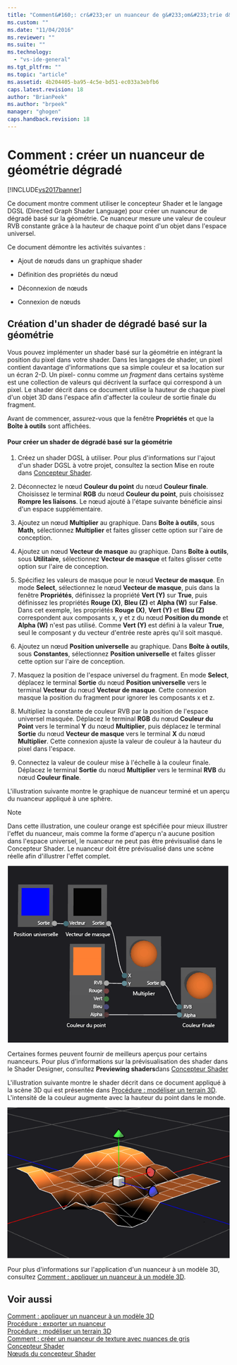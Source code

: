 ```yaml
---
title: "Comment&#160;: cr&#233;er un nuanceur de g&#233;om&#233;trie d&#233;grad&#233; | Microsoft Docs"
ms.custom: ""
ms.date: "11/04/2016"
ms.reviewer: ""
ms.suite: ""
ms.technology: 
  - "vs-ide-general"
ms.tgt_pltfrm: ""
ms.topic: "article"
ms.assetid: 4b204405-ba95-4c5e-bd51-ec033a3ebfb6
caps.latest.revision: 18
author: "BrianPeek"
ms.author: "brpeek"
manager: "ghogen"
caps.handback.revision: 18
---
```

# Comment&#160;: cr&#233;er un nuanceur de g&#233;om&#233;trie d&#233;grad&#233;
[!INCLUDE[vs2017banner](../code-quality/includes/vs2017banner.md)]

Ce document montre comment utiliser le concepteur Shader et le langage DGSL \(Directed Graph Shader Language\) pour créer un nuanceur de dégradé basé sur la géométrie.  Ce nuanceur mesure une valeur de couleur RVB constante grâce à la hauteur de chaque point d'un objet dans l'espace universel.  
  
 Ce document démontre les activités suivantes :  
  
-   Ajout de nœuds dans un graphique shader  
  
-   Définition des propriétés du nœud  
  
-   Déconnexion de nœuds  
  
-   Connexion de nœuds  
  
## Création d'un shader de dégradé basé sur la géométrie  
 Vous pouvez implémenter un shader basé sur la géométrie en intégrant la position du pixel dans votre shader.  Dans les langages de shader, un pixel contient davantage d'informations que sa simple couleur et sa location sur un écran 2\-D.  Un pixel\- connu comme *un fragment* dans certains système est une collection de valeurs qui décrivent la surface qui correspond à un pixel.  Le shader décrit dans ce document utilise la hauteur de chaque pixel d'un objet 3D dans l'espace afin d'affecter la couleur de sortie finale du fragment.  
  
 Avant de commencer, assurez\-vous que la fenêtre **Propriétés** et que la **Boîte à outils** sont affichées.  
  
#### Pour créer un shader de dégradé basé sur la géométrie  
  
1.  Créez un shader DGSL à utiliser.  Pour plus d'informations sur l'ajout d'un shader DGSL à votre projet, consultez la section Mise en route dans [Concepteur Shader](../designers/shader-designer.md).  
  
2.  Déconnectez le nœud **Couleur du point** du nœud **Couleur finale**.  Choisissez le terminal **RGB** du nœud **Couleur du point**, puis choisissez **Rompre les liaisons**.  Le nœud ajouté à l'étape suivante bénéficie ainsi d'un espace supplémentaire.  
  
3.  Ajoutez un nœud **Multiplier** au graphique.  Dans **Boîte à outils**, sous **Math**, sélectionnez **Multiplier** et faites glisser cette option sur l'aire de conception.  
  
4.  Ajoutez un nœud **Vecteur de masque** au graphique.  Dans **Boîte à outils**, sous **Utilitaire**, sélectionnez **Vecteur de masque** et faites glisser cette option sur l'aire de conception.  
  
5.  Spécifiez les valeurs de masque pour le nœud **Vecteur de masque**.  En mode **Select**, sélectionnez le nœud **Vecteur de masque**, puis dans la fenêtre **Propriétés**, définissez la propriété **Vert \(Y\)** sur **True**, puis définissez les propriétés **Rouge \(X\)**, **Bleu \(Z\)** et **Alpha \(W\)** sur **False**.  Dans cet exemple, les propriétés **Rouge \(X\)**, **Vert \(Y\)** et **Bleu \(Z\)** correspondent aux composants x, y et z du nœud **Position du monde** et **Alpha \(W\)** n'est pas utilisé.  Comme **Vert \(Y\)** est défini à la valeur **True**, seul le composant y du vecteur d'entrée reste après qu'il soit masqué.  
  
6.  Ajoutez un nœud **Position universelle** au graphique.  Dans **Boîte à outils**, sous **Constantes**, sélectionnez **Position universelle** et faites glisser cette option sur l'aire de conception.  
  
7.  Masquez la position de l'espace universel du fragment.  En mode **Select**, déplacez le terminal **Sortie** du nœud **Position universelle** vers le terminal **Vecteur** du nœud **Vecteur de masque**.  Cette connexion masque la position du fragment pour ignorer les composants x et z.  
  
8.  Multipliez la constante de couleur RVB par la position de l'espace universel masquée.  Déplacez le terminal **RGB** du nœud **Couleur du Point** vers le terminal **Y** du nœud **Multiplier**, puis déplacez le terminal **Sortie** du nœud **Vecteur de masque** vers le terminal **X** du nœud **Multiplier**.  Cette connexion ajuste la valeur de couleur à la hauteur du pixel dans l'espace.  
  
9. Connectez la valeur de couleur mise à l'échelle à la couleur finale.  Déplacez le terminal **Sortie** du nœud **Multiplier** vers le terminal **RVB** du nœud **Couleur finale**.  
  
 L'illustration suivante montre le graphique de nuanceur terminé et un aperçu du nuanceur appliqué à une sphère.  
  
> [!NOTE]
>  Dans cette illustration, une couleur orange est spécifiée pour mieux illustrer l'effet du nuanceur, mais comme la forme d'aperçu n'a aucune position dans l'espace universel, le nuanceur ne peut pas être prévisualisé dans le Concepteur Shader.  Le nuanceur doit être prévisualisé dans une scène réelle afin d'illustrer l'effet complet.  
  
 ![Graphique du nuanceur et un aperçu de ses effets](../designers/media/digit-gradient-effect-graph.png "Digit\-Gradient\-Effect\-Graph")  
  
 Certaines formes peuvent fournir de meilleurs aperçus pour certains nuanceurs.  Pour plus d'informations sur la prévisualisation des shader dans le Shader Designer, consultez **Previewing shaders**dans [Concepteur Shader](../designers/shader-designer.md)  
  
 L'illustration suivante montre le shader décrit dans ce document appliqué à la scène 3D qui est présentée dans [Procédure : modéliser un terrain 3D](../designers/how-to-model-3-d-terrain.md).  L'intensité de la couleur augmente avec la hauteur du point dans le monde.  
  
 ![Effet dégradé appliqué à un modèle de terrain 3 D](../designers/media/digit-gradient-effect-result.png "Digit\-Gradient\-Effect\-Result")  
  
 Pour plus d'informations sur l'application d'un nuanceur à un modèle 3D, consultez [Comment : appliquer un nuanceur à un modèle 3D](../designers/how-to-apply-a-shader-to-a-3-d-model.md).  
  
## Voir aussi  
 [Comment : appliquer un nuanceur à un modèle 3D](../designers/how-to-apply-a-shader-to-a-3-d-model.md)   
 [Procédure : exporter un nuanceur](../designers/how-to-export-a-shader.md)   
 [Procédure : modéliser un terrain 3D](../designers/how-to-model-3-d-terrain.md)   
 [Comment : créer un nuanceur de texture avec nuances de gris](../designers/how-to-create-a-grayscale-texture-shader.md)   
 [Concepteur Shader](../designers/shader-designer.md)   
 [Nœuds du concepteur Shader](../designers/shader-designer-nodes.md)